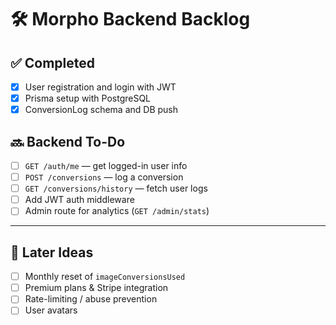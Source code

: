 # 🛠 Morpho Backend Backlog

## ✅ Completed

- [x] User registration and login with JWT
- [x] Prisma setup with PostgreSQL
- [x] ConversionLog schema and DB push

## 🔜 Backend To-Do

- [ ] `GET /auth/me` — get logged-in user info
- [ ] `POST /conversions` — log a conversion
- [ ] `GET /conversions/history` — fetch user logs
- [ ] Add JWT auth middleware
- [ ] Admin route for analytics (`GET /admin/stats`)

---

## 🔮 Later Ideas

- [ ] Monthly reset of `imageConversionsUsed`
- [ ] Premium plans & Stripe integration
- [ ] Rate-limiting / abuse prevention
- [ ] User avatars
